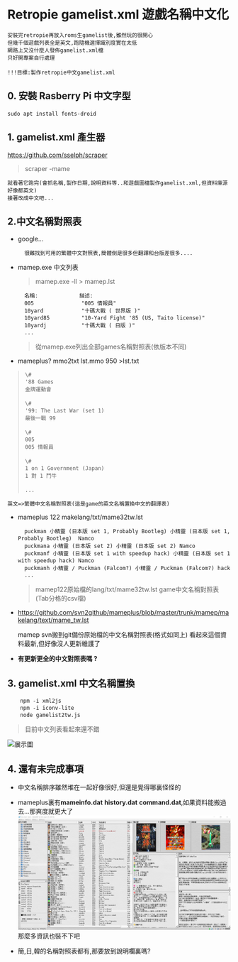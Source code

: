 # Retropie gamelist.xml 遊戲名稱中文化

    安裝完retropie再放入roms生gamelist後,雖然玩的很開心
    但幾千個遊戲列表全是英文,跑隨機選擇識別度實在太低
    網路上又沒什麼人發佈gamelist.xml檔
    只好開專案自行處理
  
    !!!目標:製作retropie中文gamelist.xml

## 0. 安裝 Rasberry Pi 中文字型

    sudo apt install fonts-droid

## 1. gamelist.xml 產生器

<https://github.com/sselph/scraper>

> scraper -mame

    就看著它跑完(會抓名稱,製作日期,說明資料等..和遊戲圖檔製作gamelist.xml,但資料庫源好像都英文)
    接著改成中文吧...

## 2.中文名稱對照表

+ google...
  
        很難找到可用的繁體中文對照表,簡體倒是很多但翻譯和台版差很多....

+ mamep.exe 中文列表

    > mamep.exe -ll > mamep.lst

        名稱:             描述:
        005               "005 情報員"
        10yard            "十碼大戰 ( 世界版 )"
        10yard85          "10-Yard Fight '85 (US, Taito license)"
        10yardj           "十碼大戰 ( 日版 )"
        ...

    >從mamep.exe列出全部games名稱對照表(依版本不同)

+ mameplus? mmo2txt lst.mmo 950 >lst.txt

>     \#
>     '88 Games
>     金牌運動會
>     
>     \#
>     '99: The Last War (set 1)
>     最後一戰 99
>     
>     \#
>     005
>     005 情報員
>     
>     \#
>     1 on 1 Government (Japan)
>     1 對 1 鬥牛
>     
>     ...

    英文=>繁體中文名稱對照表(這是game的英文名稱置換中文的翻譯表)

+ mameplus 122 makelang/txt/mame32tw.lst

        puckman 小精靈 (日本版 set 1, Probably Bootleg) 小精靈 (日本版 set 1, Probably Bootleg)  Namco
        puckmana 小精靈 (日本版 set 2) 小精靈 (日本版 set 2) Namco
        puckmanf 小精靈 (日本版 set 1 with speedup hack) 小精靈 (日本版 set 1 with speedup hack) Namco
        puckmanh 小精靈 / Puckman (Falcom?) 小精靈 / Puckman (Falcom?) hack
        ...

    >mamep122原始檔的lang/txt/mame32tw.lst game中文名稱對照表(Tab分格的csv檔)

+ <https://github.com/svn2github/mameplus/blob/master/trunk/mamep/makelang/text/mame_tw.lst>

    mamep svn搬到git備份原始檔的中文名稱對照表(格式如同上)
    看起來這個資料最新,但好像沒人更新維護了

+ **有更新更全的中文對照表嗎 ?**

## 3. gamelist.xml 中文名稱置換

        npm -i xml2js
        npm -i iconv-lite
        node gamelist2tw.js

>目前中文列表看起來還不錯

![展示圖](.readme/retropie.jpg)

## 4. 還有未完成事項

+ 中文名稱排序雖然堆在一起好像很好,但還是覺得哪裏怪怪的

+ mameplus裏有**mameinfo.dat** **history.dat** **command.dat**,如果資料能搬過去...那爽度就更大了
![mameplus](.readme/mameplus.png)
那麼多資訊也裝不下吧

+ 簡,日,韓的名稱對照表都有,那要放到說明欄裏嗎?
